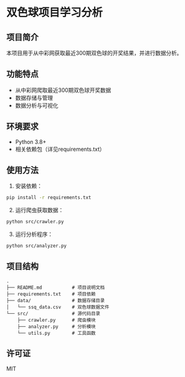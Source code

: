 # 双色球项目学习分析

## 项目简介

本项目用于从中彩网获取最近300期双色球的开奖结果，并进行数据分析。

## 功能特点

- 从中彩网爬取最近300期双色球开奖数据
- 数据存储与管理
- 数据分析与可视化

## 环境要求

- Python 3.8+
- 相关依赖包（详见requirements.txt）

## 使用方法

1. 安装依赖：
```bash
pip install -r requirements.txt
```

2. 运行爬虫获取数据：
```bash
python src/crawler.py
```

3. 运行分析程序：
```bash
python src/analyzer.py
```

## 项目结构

```
.
├── README.md           # 项目说明文档
├── requirements.txt    # 项目依赖
├── data/               # 数据存储目录
│   └── ssq_data.csv    # 双色球数据文件
└── src/                # 源代码目录
    ├── crawler.py      # 爬虫模块
    ├── analyzer.py     # 分析模块
    └── utils.py        # 工具函数
```

## 许可证

MIT